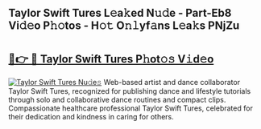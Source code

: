 ## Taylor Swift Tures L𝚎a𝚔ed N𝚞𝚍e - Part-Eb8 Vi𝚍𝚎o P𝚑𝚘tos - H𝚘𝚝 O𝚗𝚕yf𝚊ns L𝚎a𝚔s PNjZu

# <h2><a href="http://kf4z75.oniu.top/?m=Taylor+Swift+Tures">🔗👉 🔴 Taylor Swift Tures P𝚑ot𝚘𝚜 V𝚒d𝚎o</a></h2>

[![Taylor Swift Tures Nu𝚍e𝚜](https://i.imgur.com/0qMVB7G.gif)](http://kf4z75.oniu.top/?m=Taylor+Swift+Tures)
Web-based artist and dance collaborator Taylor Swift Tures, recognized for publishing dance and lifestyle tutorials through solo and collaborative dance routines and compact clips. Compassionate healthcare professional Taylor Swift Tures, celebrated for their dedication and kindness in caring for others.  
